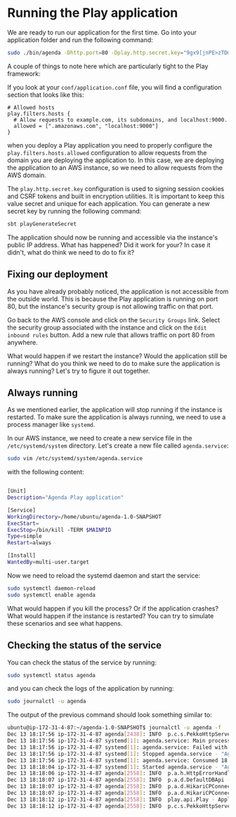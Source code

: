 # Running the Play application

We are ready to run our application for the first time. Go into your application folder and run the following command:

```bash
sudo ./bin/agenda -Dhttp.port=80 -Dplay.http.secret.key="9gx9[jnPE>zTDmzAC^p<ETbLBsnljKEqhT1CSDDDYubCw?4^agPJX:2Rz1k2?h<AaUB"
```

A couple of things to note here which are particularly tight to the Play framework:

If you look at your `conf/application.conf` file, you will find a configuration section that looks like this:

```hocon
# Allowed hosts
play.filters.hosts {
  # Allow requests to example.com, its subdomains, and localhost:9000.
  allowed = [".amazonaws.com", "localhost:9000"]
}
```
when you deploy a Play application you need to properly configure the `play.filters.hosts.allowed` configuration to allow requests from the domain you are deploying the application to. In this case, we are deploying the application to an AWS instance, so we need to allow requests from the AWS domain.

The `play.http.secret.key` configuration is used to signing session cookies and CSRF tokens and built in encryption utilities. It is important to keep this value secret and unique for each application. You can generate a new secret key by running the following command:

```bash
sbt playGenerateSecret
```


The application should now be running and accessible via the instance's public IP address. What has happened? Did it work for your? In case it didn't, what do think we need to do to fix it?

## Fixing our deployment

As you have already probably noticed, the application is not accessible from the outside world. This is because the Play application is running on port 80, but the instance's security group is not allowing traffic on that port.

Go back to the AWS console and click on the `Security Groups` link. Select the security group associated with the instance and click on the `Edit inbound rules` button. Add a new rule that allows traffic on port 80 from anywhere.

What would happen if we restart the instance? Would the application still be running? What do you think we need to do to make sure the application is always running? Let's try to figure it out together.

## Always running

As we mentioned earlier, the application will stop running if the instance is restarted. To make sure the application is always running, we need to use a process manager like `systemd`.

In our AWS instance, we need to create a new service file in the `/etc/systemd/system` directory. Let's create a new file called `agenda.service`:

```bash
sudo vim /etc/systemd/system/agenda.service
```

with the following content:

```bash

[Unit]
Description="Agenda Play application"

[Service]
WorkingDirectory=/home/ubuntu/agenda-1.0-SNAPSHOT
ExecStart=
ExecStop=/bin/kill -TERM $MAINPID
Type=simple
Restart=always

[Install]
WantedBy=multi-user.target
```

Now we need to reload the systemd daemon and start the service:

```bash
sudo systemctl daemon-reload
sudo systemctl enable agenda
```

What would happen if you kill the process? Or if the application crashes? What would happen if the instance is restarted? You can try to simulate these scenarios and see what happens.

## Checking the status of the service

You can check the status of the service by running:

```bash
sudo systemctl status agenda
```

and you can check the logs of the application by running:

```bash
sudo journalctl -u agenda
```

The output of the previous command should look something similar to:

```bash
ubuntu@ip-172-31-4-87:~/agenda-1.0-SNAPSHOT$ journalctl -u agenda -f
Dec 13 18:17:56 ip-172-31-4-87 agenda[2438]: INFO  p.c.s.PekkoHttpServer - Running provided shutdown stop hooks
Dec 13 18:17:56 ip-172-31-4-87 systemd[1]: agenda.service: Main process exited, code=exited, status=143/n/a
Dec 13 18:17:56 ip-172-31-4-87 systemd[1]: agenda.service: Failed with result 'exit-code'.
Dec 13 18:17:56 ip-172-31-4-87 systemd[1]: Stopped agenda.service - "Agenda Play application".
Dec 13 18:17:56 ip-172-31-4-87 systemd[1]: agenda.service: Consumed 18.591s CPU time, 63.6M memory peak, 0B memory swap peak.
Dec 13 18:18:04 ip-172-31-4-87 systemd[1]: Started agenda.service - "Agenda Play application".
Dec 13 18:18:06 ip-172-31-4-87 agenda[2558]: INFO  p.a.h.HttpErrorHandlerExceptions - Registering exception handler: guice-provision-exception-handler
Dec 13 18:18:07 ip-172-31-4-87 agenda[2558]: INFO  p.a.d.DefaultDBApi - Database [default] initialized
Dec 13 18:18:07 ip-172-31-4-87 agenda[2558]: INFO  p.a.d.HikariCPConnectionPool - Creating Pool for datasource 'default'
Dec 13 18:18:07 ip-172-31-4-87 agenda[2558]: INFO  p.a.d.HikariCPConnectionPool - datasource [default] bound to JNDI as DefaultDS
Dec 13 18:18:12 ip-172-31-4-87 agenda[2558]: INFO  play.api.Play - Application started (Prod) (no global state)
Dec 13 18:18:12 ip-172-31-4-87 agenda[2558]: INFO  p.c.s.PekkoHttpServer - Listening for HTTP on /[0:0:0:0:0:0:0:0]:80
```